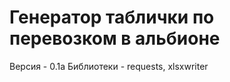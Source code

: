<h1> Генератор таблички по перевозком в альбионе </h1>
 Версия - 0.1a 
Библиотеки - requests, xlsxwriter
